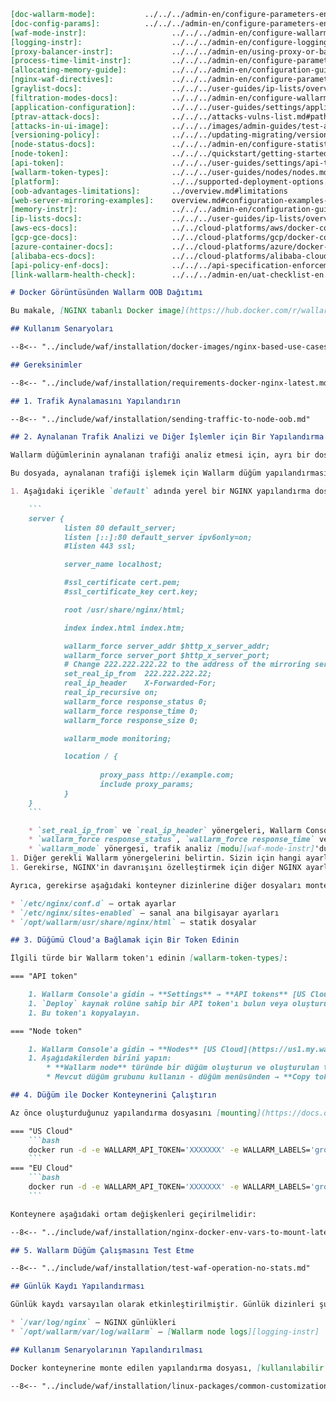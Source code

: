 ```markdown
[doc-wallarm-mode]:           ../../../admin-en/configure-parameters-en.md#wallarm_mode
[doc-config-params]:          ../../../admin-en/configure-parameters-en.md
[waf-mode-instr]:                   ../../../admin-en/configure-wallarm-mode.md
[logging-instr]:                    ../../../admin-en/configure-logging.md
[proxy-balancer-instr]:             ../../../admin-en/using-proxy-or-balancer-en.md
[process-time-limit-instr]:         ../../../admin-en/configure-parameters-en.md#wallarm_process_time_limit
[allocating-memory-guide]:          ../../../admin-en/configuration-guides/allocate-resources-for-node.md
[nginx-waf-directives]:             ../../../admin-en/configure-parameters-en.md
[graylist-docs]:                    ../../../user-guides/ip-lists/overview.md
[filtration-modes-docs]:            ../../../admin-en/configure-wallarm-mode.md
[application-configuration]:        ../../../user-guides/settings/applications.md
[ptrav-attack-docs]:                ../../../attacks-vulns-list.md#path-traversal
[attacks-in-ui-image]:              ../../../images/admin-guides/test-attacks-quickstart.png
[versioning-policy]:                ../../../updating-migrating/versioning-policy.md#version-list
[node-status-docs]:                 ../../../admin-en/configure-statistics-service.md
[node-token]:                       ../../../quickstart/getting-started.md#deploy-the-wallarm-filtering-node
[api-token]:                        ../../../user-guides/settings/api-tokens.md
[wallarm-token-types]:              ../../../user-guides/nodes/nodes.md#api-and-node-tokens-for-node-creation
[platform]:                         ../../supported-deployment-options.md
[oob-advantages-limitations]:       ../overview.md#limitations
[web-server-mirroring-examples]:    overview.md#configuration-examples-for-traffic-mirroring
[memory-instr]:                     ../../../admin-en/configuration-guides/allocate-resources-for-node.md
[ip-lists-docs]:                    ../../../user-guides/ip-lists/overview.md
[aws-ecs-docs]:                     ../../cloud-platforms/aws/docker-container.md
[gcp-gce-docs]:                     ../../cloud-platforms/gcp/docker-container.md
[azure-container-docs]:             ../../cloud-platforms/azure/docker-container.md
[alibaba-ecs-docs]:                 ../../cloud-platforms/alibaba-cloud/docker-container.md
[api-policy-enf-docs]:              ../../../api-specification-enforcement/overview.md
[link-wallarm-health-check]:        ../../../admin-en/uat-checklist-en.md

# Docker Görüntüsünden Wallarm OOB Dağıtımı

Bu makale, [NGINX tabanlı Docker image](https://hub.docker.com/r/wallarm/node) kullanılarak [Wallarm OOB](overview.md) dağıtımı için talimatlar sağlar. Burada tanımlanan çözüm, bir web veya proxy sunucu tarafından aynalanan trafiği analiz etmek üzere tasarlanmıştır.

## Kullanım Senaryoları

--8<-- "../include/waf/installation/docker-images/nginx-based-use-cases.md"

## Gereksinimler

--8<-- "../include/waf/installation/requirements-docker-nginx-latest.md"

## 1. Trafik Aynalamasını Yapılandırın

--8<-- "../include/waf/installation/sending-traffic-to-node-oob.md"

## 2. Aynalanan Trafik Analizi ve Diğer İşlemler için Bir Yapılandırma Dosyası Hazırlayın

Wallarm düğümlerinin aynalanan trafiği analiz etmesi için, ayrı bir dosyada ek ayarlar yapılandırmanız ve bunu Docker konteynerine monte etmeniz gerekmektedir. Değiştirilmesi gereken varsayılan yapılandırma dosyası, Docker image içinde `/etc/nginx/sites-enabled/default` konumunda bulunmaktadır.

Bu dosyada, aynalanan trafiği işlemek için Wallarm düğüm yapılandırmasını ve diğer gerekli ayarları belirtmeniz gerekmektedir. Bunu yapmak için şu talimatları izleyin:

1. Aşağıdaki içerikle `default` adında yerel bir NGINX yapılandırma dosyası oluşturun:

    ```
    server {
            listen 80 default_server;
            listen [::]:80 default_server ipv6only=on;
            #listen 443 ssl;

            server_name localhost;

            #ssl_certificate cert.pem;
            #ssl_certificate_key cert.key;

            root /usr/share/nginx/html;

            index index.html index.htm;

            wallarm_force server_addr $http_x_server_addr;
            wallarm_force server_port $http_x_server_port;
            # Change 222.222.222.22 to the address of the mirroring server
            set_real_ip_from  222.222.222.22;
            real_ip_header    X-Forwarded-For;
            real_ip_recursive on;
            wallarm_force response_status 0;
            wallarm_force response_time 0;
            wallarm_force response_size 0;

            wallarm_mode monitoring;

            location / {
                    
                    proxy_pass http://example.com;
                    include proxy_params;
            }
    }
    ```

    * `set_real_ip_from` ve `real_ip_header` yönergeleri, Wallarm Console'un [saldırganların IP adreslerini görüntülemesi][proxy-balancer-instr] için gereklidir.
    * `wallarm_force response_status`, `wallarm_force response_time` ve `wallarm_force response_size` yönergeleri, aynalanan trafikten alınan kopyalar hariç tüm isteklerin analizini devre dışı bırakmak için gereklidir.
    * `wallarm_mode` yönergesi, trafik analiz [modu][waf-mode-instr]'dur. Kötü niyetli istekler [engellenemez][oob-advantages-limitations] olduğundan, Wallarm'ın kabul ettiği tek mod monitoring’dir. In-line dağıtımda, ayrıca safe blocking ve blocking modları da mevcuttur; ancak `wallarm_mode` yönergesini monitoring dışında bir değere ayarlasanız bile, düğüm yalnızca trafiği izlemeye ve kötü niyetli trafiği kaydetmeye devam eder (kapalı moda ayarlanmış olan durum dışında).
1. Diğer gerekli Wallarm yönergelerini belirtin. Sizin için hangi ayarların faydalı olacağını anlamak üzere [Wallarm configuration parameters](../../../admin-en/configure-parameters-en.md) dokümantasyonuna ve [configuration use cases](#configuring-the-use-cases) bölümüne bakabilirsiniz.
1. Gerekirse, NGINX'in davranışını özelleştirmek için diğer NGINX ayarlarını değiştirin. Yardım için [NGINX documentation](https://nginx.org/en/docs/beginners_guide.html)'a bakın.

Ayrıca, gerekirse aşağıdaki konteyner dizinlerine diğer dosyaları monte edebilirsiniz:

* `/etc/nginx/conf.d` — ortak ayarlar
* `/etc/nginx/sites-enabled` — sanal ana bilgisayar ayarları
* `/opt/wallarm/usr/share/nginx/html` — statik dosyalar

## 3. Düğümü Cloud'a Bağlamak için Bir Token Edinin

İlgili türde bir Wallarm token'ı edinin [wallarm-token-types]:

=== "API token"

    1. Wallarm Console'a gidin → **Settings** → **API tokens** [US Cloud](https://us1.my.wallarm.com/settings/api-tokens) veya [EU Cloud](https://my.wallarm.com/settings/api-tokens) üzerinden.
    1. `Deploy` kaynak rolüne sahip bir API token'ı bulun veya oluşturun.
    1. Bu token'ı kopyalayın.

=== "Node token"

    1. Wallarm Console'a gidin → **Nodes** [US Cloud](https://us1.my.wallarm.com/nodes) veya [EU Cloud](https://my.wallarm.com/nodes) üzerinden.
    1. Aşağıdakilerden birini yapın: 
        * **Wallarm node** türünde bir düğüm oluşturun ve oluşturulan token'ı kopyalayın.
        * Mevcut düğüm grubunu kullanın - düğüm menüsünden → **Copy token** seçeneğiyle token'ı kopyalayın.

## 4. Düğüm ile Docker Konteynerini Çalıştırın

Az önce oluşturduğunuz yapılandırma dosyasını [mounting](https://docs.docker.com/storage/volumes/) ederek düğüm ile Docker konteynerini çalıştırın.

=== "US Cloud"
    ```bash
    docker run -d -e WALLARM_API_TOKEN='XXXXXXX' -e WALLARM_LABELS='group=<GROUP>' -e WALLARM_API_HOST='us1.api.wallarm.com' -v /configs/default:/etc/nginx/sites-enabled/default -p 80:80 wallarm/node:5.3.0
    ```
=== "EU Cloud"
    ```bash
    docker run -d -e WALLARM_API_TOKEN='XXXXXXX' -e WALLARM_LABELS='group=<GROUP>' -v /configs/default:/etc/nginx/sites-enabled/default -p 80:80 wallarm/node:5.3.0
    ```

Konteynere aşağıdaki ortam değişkenleri geçirilmelidir:

--8<-- "../include/waf/installation/nginx-docker-env-vars-to-mount-latest.md"

## 5. Wallarm Düğüm Çalışmasını Test Etme

--8<-- "../include/waf/installation/test-waf-operation-no-stats.md"

## Günlük Kaydı Yapılandırması

Günlük kaydı varsayılan olarak etkinleştirilmiştir. Günlük dizinleri şunlardır:

* `/var/log/nginx` — NGINX günlükleri
* `/opt/wallarm/var/log/wallarm` — [Wallarm node logs][logging-instr]

## Kullanım Senaryolarının Yapılandırılması

Docker konteynerine monte edilen yapılandırma dosyası, [kullanılabilir yönergeler](../../../admin-en/configure-parameters-en.md) arasında filtreleme düğümü yapılandırmasını tanımlamalıdır. Aşağıda, yaygın olarak kullanılan bazı filtreleme düğümü yapılandırma seçenekleri verilmiştir:

--8<-- "../include/waf/installation/linux-packages/common-customization-options.md"
```